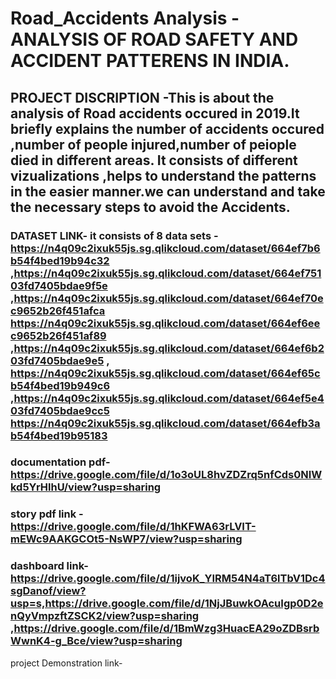 # Road_Accidents Analysis - ANALYSIS OF ROAD SAFETY AND  ACCIDENT PATTERENS IN INDIA.
## PROJECT DISCRIPTION -This is about the analysis of Road accidents occured in 2019.It briefly explains the number of accidents occured ,number of people injured,number of peiople died in different areas. It consists of different vizualizations ,helps to understand the patterns in the easier manner.we can understand and take the necessary steps to avoid the Accidents.
### DATASET LINK- it consists of 8 data sets -https://n4q09c2ixuk55js.sg.qlikcloud.com/dataset/664ef7b6b54f4bed19b94c32 ,https://n4q09c2ixuk55js.sg.qlikcloud.com/dataset/664ef75103fd7405bdae9f5e ,https://n4q09c2ixuk55js.sg.qlikcloud.com/dataset/664ef70ec9652b26f451afca                    https://n4q09c2ixuk55js.sg.qlikcloud.com/dataset/664ef6eec9652b26f451af89 ,https://n4q09c2ixuk55js.sg.qlikcloud.com/dataset/664ef6b203fd7405bdae9e5 ,                     https://n4q09c2ixuk55js.sg.qlikcloud.com/dataset/664ef65cb54f4bed19b949c6 ,https://n4q09c2ixuk55js.sg.qlikcloud.com/dataset/664ef5e403fd7405bdae9cc5                    https://n4q09c2ixuk55js.sg.qlikcloud.com/dataset/664efb3ab54f4bed19b95183
### documentation pdf-https://drive.google.com/file/d/1o3oUL8hvZDZrq5nfCds0NIWkd5YrHlhU/view?usp=sharing
### story pdf link -https://drive.google.com/file/d/1hKFWA63rLVIT-mEWc9AAKGCOt5-NsWP7/view?usp=sharing
### dashboard link-https://drive.google.com/file/d/1ijvoK_YIRM54N4aT6lTbV1Dc4sgDanof/view?usp=s,https://drive.google.com/file/d/1NjJBuwkOAcuIgp0D2enQyVmpzftZSCK2/view?usp=sharing ,https://drive.google.com/file/d/1BmWzg3HuacEA29oZDBsrbWwnK4-g_Bce/view?usp=sharing
project Demonstration link-
